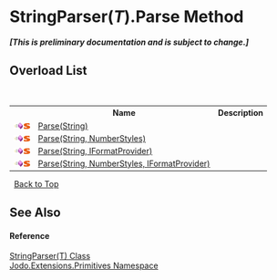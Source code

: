 # StringParser(*T*).Parse Method 
 _**\[This is preliminary documentation and is subject to change.\]**_


## Overload List
&nbsp;<table><tr><th></th><th>Name</th><th>Description</th></tr><tr><td>![Public method](media/pubmethod.gif "Public method")![Static member](media/static.gif "Static member")</td><td><a href="M_Jodo_Extensions_Primitives_StringParser_1_Parse">Parse(String)</a></td><td /></tr><tr><td>![Public method](media/pubmethod.gif "Public method")![Static member](media/static.gif "Static member")</td><td><a href="M_Jodo_Extensions_Primitives_StringParser_1_Parse_1">Parse(String, NumberStyles)</a></td><td /></tr><tr><td>![Public method](media/pubmethod.gif "Public method")![Static member](media/static.gif "Static member")</td><td><a href="M_Jodo_Extensions_Primitives_StringParser_1_Parse_3">Parse(String, IFormatProvider)</a></td><td /></tr><tr><td>![Public method](media/pubmethod.gif "Public method")![Static member](media/static.gif "Static member")</td><td><a href="M_Jodo_Extensions_Primitives_StringParser_1_Parse_2">Parse(String, NumberStyles, IFormatProvider)</a></td><td /></tr></table>&nbsp;
<a href="#stringparser(*t*).parse-method">Back to Top</a>

## See Also


#### Reference
<a href="T_Jodo_Extensions_Primitives_StringParser_1">StringParser(T) Class</a><br /><a href="N_Jodo_Extensions_Primitives">Jodo.Extensions.Primitives Namespace</a><br />